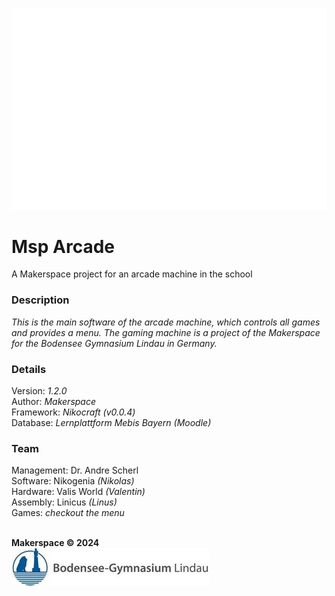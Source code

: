 ![Arcade Logo](resources/images/arcade_logo.png "Arcade Logo")
# Msp Arcade
A Makerspace project for an arcade machine in the school

### Description
_This is the main software of the arcade machine, which controls
all games and provides a menu. The gaming machine is a project of the 
Makerspace for the Bodensee Gymnasium Lindau in Germany._

### Details
Version: _1.2.0_\
Author: _Makerspace_\
Framework: _Nikocraft (v0.0.4)_\
Database: _Lernplattform Mebis Bayern (Moodle)_

### Team
Management: Dr. Andre Scherl\
Software: Nikogenia _(Nikolas)_\
Hardware: Valis World _(Valentin)_\
Assembly: Linicus _(Linus)_\
Games: _checkout the menu_

\
**Makerspace © 2024**\
![Bogy Logo](resources/images/bogy_logo.jpg "Bogy Logo")
